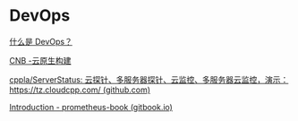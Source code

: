 # DevOps

[什么是 DevOps？](https://www.cnblogs.com/DevLake-DevStream/p/what-is-devops.html)


[CNB -云原生构建](https://cnb.cool/)

[cppla/ServerStatus: 云探针、多服务器探针、云监控、多服务器云监控，演示： https://tz.cloudcpp.com/ (github.com)](https://github.com/cppla/ServerStatus)

[Introduction - prometheus-book (gitbook.io)](https://yunlzheng.gitbook.io/prometheus-book/)
